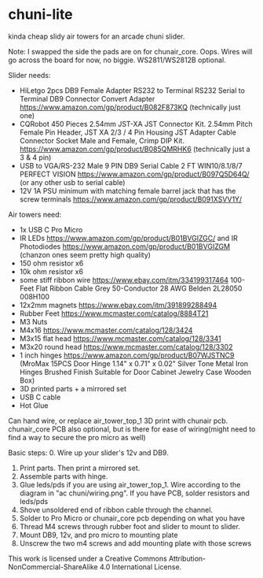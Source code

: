 # chuni-lite
kinda cheap slidy air towers for an arcade chuni slider.

Note: I swapped the side the pads are on for chunair_core.  Oops.  Wires will go across the board for now, no biggie.  WS2811/WS2812B optional.

Slider needs:
- HiLetgo 2pcs DB9 Female Adapter RS232 to Terminal RS232 Serial to Terminal DB9 Connector Convert Adapter https://www.amazon.com/gp/product/B082F873KQ (technically just one)
- CQRobot 450 Pieces 2.54mm JST-XA JST Connector Kit. 2.54mm Pitch Female Pin Header, JST XA 2/3 / 4 Pin Housing JST Adapter Cable Connector Socket Male and Female, Crimp DIP Kit. https://www.amazon.com/gp/product/B085QMRHK6 (technically just a 3 & 4 pin)
- USB to VGA/RS-232 Male 9 PIN DB9 Serial Cable 2 FT WIN10/8.1/8/7 PERFECT VISION https://www.amazon.com/gp/product/B097Q5D64Q/ (or any other usb to serial cable)
- 12V 1A PSU minimum with matching female barrel jack that has the screw terminals https://www.amazon.com/gp/product/B091XSVV1Y/

Air towers need:
- 1x USB C Pro Micro
- IR LEDs https://www.amazon.com/gp/product/B01BVGIZGC/ and IR Photodiodes https://www.amazon.com/gp/product/B01BVGIZGM (chanzon ones seem pretty high quality)
- 150 ohm resistor x6
- 10k ohm resistor x6
- some stiff ribbon wire https://www.ebay.com/itm/334199317464 100-Feet Flat Ribbon Cable Grey 50-Conductor 28 AWG Belden 2L28050 008H100
- 12x2mm magnets https://www.ebay.com/itm/391899288494
- Rubber Feet https://www.mcmaster.com/catalog/8884T21
- M3 Nuts
- M4x16 https://www.mcmaster.com/catalog/128/3424
- M3x15 flat head https://www.mcmaster.com/catalog/128/3341
- M3x20 round head https://www.mcmaster.com/catalog/128/3302
- 1 inch hinges https://www.amazon.com/gp/product/B07WJSTNC9 (MroMax 15PCS Door Hinge 1.14" x 0.71" x 0.02" Silver Tone Metal Iron Hinges Brushed Finish Suitable for Door Cabinet Jewelry Case Wooden Box)
- 3D printed parts + a mirrored set
- USB C cable
- Hot Glue

Can hand wire, or replace air_tower_top_1 3D print with chunair pcb.  chunair_core PCB also optional, but is there for ease of wiring(might need to find a way to secure the pro micro as well)

Basic steps:
0. Wire up your slider's 12v and DB9.
1. Print parts.  Then print a mirrored set.
2. Assemble parts with hinge.
3. Glue leds/pds if you are using air_tower_top_1.  Wire according to the diagram in "ac chuni/wiring.png".  If you have PCB, solder resistors and leds/pds
4. Shove unsoldered end of ribbon cable through the channel.
5. Solder to Pro Micro or chunair_core pcb depending on what you have
6. Thread M4 screws through rubber foot and slider to mount to slider.
8. Mount DB9, 12v, and pro micro to mounting plate
7. Unscrew the two m4 screws and add mounting plate with those screws

This work is licensed under a Creative Commons Attribution-NonCommercial-ShareAlike 4.0 International License.
